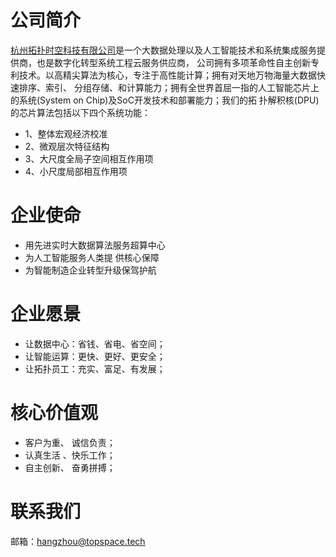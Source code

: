 # 公司简介

[杭州拓扑时空科技有限公司](http://topspace.tech/)是一个大数据处理以及人工智能技术和系统集成服务提供商，也是数字化转型系统工程云服务供应商， 公司拥有多项革命性自主创新专利技术。以高精尖算法为核心，专注于高性能计算；拥有对天地万物海量大数据快速排序、索引、 分组存储、和计算能力；拥有全世界首屈一指的人工智能芯片上的系统(System on Chip)及SoC开发技术和部署能力；我们的拓 扑解积核(DPU)的芯片算法包括以下四个系统功能：


- 1、整体宏观经济校准
- 2、微观层次特征结构
- 3、大尺度全局子空间相互作用项
- 4、小尺度局部相互作用项

# 企业使命

- 用先进实时大数据算法服务超算中心
- 为人工智能服务人类提 供核心保障
- 为智能制造企业转型升级保驾护航

# 企业愿景

- 让数据中心：省钱、省电、省空间；
- 让智能运算：更快、更好、更安全；
- 让拓扑员工：充实、富足、有发展；

# 核心价值观

- 客户为重、 诚信负责；
- 认真生活 、快乐工作；
- 自主创新、 奋勇拼搏；

# 联系我们

邮箱：hangzhou@topspace.tech
